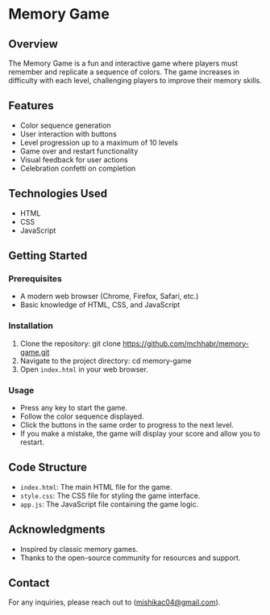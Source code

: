 # Memory Game

## Overview
The Memory Game is a fun and interactive game where players must remember and replicate a sequence of colors. The game increases in difficulty with each level, challenging players to improve their memory skills.

## Features
- Color sequence generation
- User interaction with buttons
- Level progression up to a maximum of 10 levels
- Game over and restart functionality
- Visual feedback for user actions
- Celebration confetti on completion

## Technologies Used
- HTML
- CSS
- JavaScript

## Getting Started

### Prerequisites
- A modern web browser (Chrome, Firefox, Safari, etc.)
- Basic knowledge of HTML, CSS, and JavaScript

### Installation
1. Clone the repository:
git clone https://github.com/mchhabr/memory-game.git
2. Navigate to the project directory:
cd memory-game
3. Open `index.html` in your web browser.

### Usage
- Press any key to start the game.
- Follow the color sequence displayed.
- Click the buttons in the same order to progress to the next level.
- If you make a mistake, the game will display your score and allow you to restart.

## Code Structure
- `index.html`: The main HTML file for the game.
- `style.css`: The CSS file for styling the game interface.
- `app.js`: The JavaScript file containing the game logic.

## Acknowledgments
- Inspired by classic memory games.
- Thanks to the open-source community for resources and support.

## Contact
For any inquiries, please reach out to (mishikac04@gmail.com).

